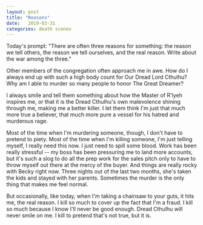 ```yaml
---
layout: post
title: "Reasons"
date:   2019-03-31
categories: death scenes
---
```

Today's prompt: "There are often three reasons for something: the reason we tell others, the reason we tell ourselves, and the real reason. Write about the war among the three."

Other members of the congregation often approach me in awe. How do I always end up with such a high body count for Our Dread Lord Cthulhu? Why am I able to murder so many people to honor The Great Dreamer?

I always smile and tell them something about how the Master of R'lyeh inspires me, or that it is the Dread Cthulhu's own malevolence shining through me, making me a better killer. I let them think I'm just that much more true a believer, that much more pure a vessel for his hatred and murderous rage. 

Most of the time when I'm murdering someone, though, I don't have to pretend to piety. Most of the time when I'm killing someone, I'm just telling myself, I really need this now. I just need to spill some blood. Work has been really stressful -- my boss has been pressuring me to land more accounts, but it's such a slog to do all the prep work for the sales pitch only to have to throw myself out there at the mercy of the buyer. And things are really rocky with Becky right now. Three nights out of the last two months, she's taken the kids and stayed with her parents. Sometimes the murder is the only thing that makes me feel normal.

But occasionally, like today, when I'm taking a chainsaw to your guts, it hits me, the real reason. I kill so much to cover up the fact that I'm a fraud. I kill so much because I know I'll never be good enough. Dread Cthulhu will never smile on me. I kill to pretend that's not true, but it is.
